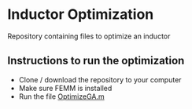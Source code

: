 # Inductor Optimization
Repository containing files to optimize an inductor

## Instructions to run the optimization

- Clone / download the repository to your computer
- Make sure FEMM is installed
- Run the file [OptimizeGA.m](https://github.com/ngadiyar93/InductorOptimization/blob/master/optimizeGA.m)
